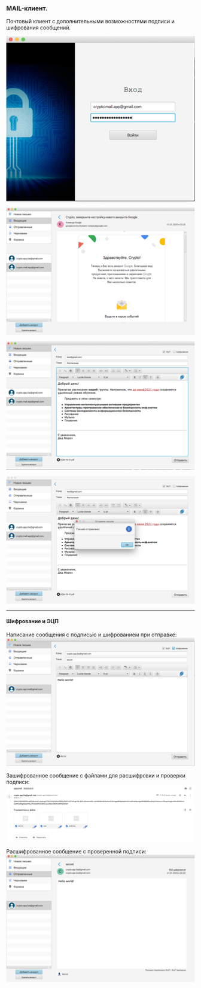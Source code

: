 ### MAIL-клиент.
Почтовый клиент с дополнительными возможностями подписи и шифрования сообщений.

![1](screenshots/authentification.png)

![2](screenshots/reading.png)

![3](screenshots/writing.png)

![4](screenshots/send-mail.png)

--------------------------------
#### Шифрование и ЭЦП

Написание сообщения с подписью и шифрованием при отправке:
![4](screenshots/writing-crypto.png)

Зашифрованное сообщение с файлами для расшифровки и проверки подписи:
![5](screenshots/encrypted.png)

Расшифрованное сообщение с проверенной подписи:
![6](screenshots/reading-crypto.png)
